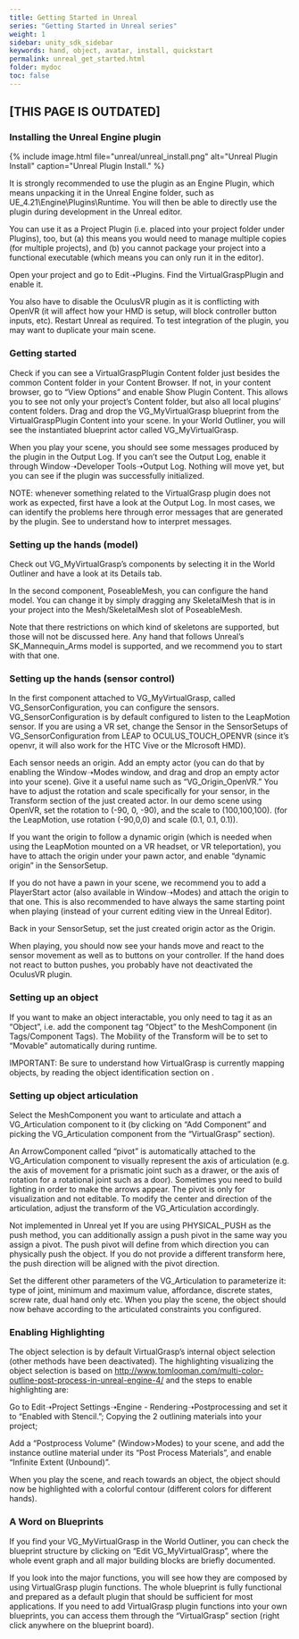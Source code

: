 ```yaml
---
title: Getting Started in Unreal
series: "Getting Started in Unreal series"
weight: 1
sidebar: unity_sdk_sidebar
keywords: hand, object, avatar, install, quickstart
permalink: unreal_get_started.html
folder: mydoc
toc: false
---
```


## [THIS PAGE IS OUTDATED]

### Installing the Unreal Engine plugin 

<!-- Download the Unreal plugin from the Drive folder //VirtualGrasp Packages/Unreal//, see Figure below. -->

{% include image.html file="unreal/unreal_install.png" alt="Unreal Plugin Install" caption="Unreal Plugin Install." %}

It is strongly recommended to use the plugin as an Engine Plugin, which means unpacking it in the Unreal Engine folder, such as UE_4.21\Engine\Plugins\Runtime. You will then be able to directly use the plugin during development in the Unreal editor.

You can use it as a Project Plugin (i.e. placed into your project folder under Plugins), too, but (a) this means you would need to manage multiple copies (for multiple projects), and (b) you cannot package your project into a functional executable (which means you can only run it in the editor).

Open your project and go to Edit➝Plugins. Find the VirtualGraspPlugin and enable it.

You also have to disable the OculusVR plugin as it is conflicting with OpenVR (it will affect how your HMD is setup, will block controller button inputs, etc). Restart Unreal as required. To test integration of the plugin, you may want to duplicate your main scene.

### Getting started

Check if you can see a VirtualGraspPlugin Content folder just besides the common Content folder in your Content Browser. If not, in your content browser, go to “View Options” and enable Show Plugin Content. This allows you to see not only your project’s Content folder, but also all local plugins’ content folders. Drag and drop the VG_MyVirtualGrasp blueprint from the VirtualGraspPlugin Content into your scene. In your World Outliner, you will see the instantiated blueprint actor called VG_MyVirtualGrasp.

When you play your scene, you should see some messages produced by the plugin in the Output Log. If you can’t see the Output Log, enable it through Window➝Developer Tools➝Output Log. Nothing will move yet, but you can see if the plugin was successfully initialized.

NOTE: whenever something related to the VirtualGrasp plugin does not work as expected, first have a look at the Output Log. In most cases, we can identify the problems here through error messages that are generated by the plugin. See  to understand how to interpret messages.

### Setting up the hands (model)

Check out VG_MyVirtualGrasp’s components by selecting it in the World Outliner and have a look at its Details tab.

In the second component, PoseableMesh, you can configure the hand model. You can change it by simply dragging any SkeletalMesh that is in your project into the Mesh/SkeletalMesh slot of PoseableMesh.

Note that there restrictions on which kind of skeletons are supported, but those will not be discussed here. Any hand that follows Unreal’s SK_Mannequin_Arms model is supported, and we recommend you to start with that one.

### Setting up the hands (sensor control)

In the first component attached to VG_MyVirtualGrasp, called VG_SensorConfiguration, you can configure the sensors. VG_SensorConfiguration is by default configured to listen to the LeapMotion sensor. If you are using a VR set, change the Sensor in the SensorSetups of VG_SensorConfiguration from LEAP to OCULUS_TOUCH_OPENVR (since it’s openvr, it will also work for the HTC Vive or the MIcrosoft HMD).

Each sensor needs an origin. Add an empty actor (you can do that by enabling the Window➝Modes window, and drag and drop an empty actor into your scene). Give it a useful name such as “VG_Origin_OpenVR.” You have to adjust the rotation and scale specifically for your sensor, in the Transform section of the just created actor. In our demo scene using OpenVR, set the rotation to (-90, 0, -90), and the scale to (100,100,100). (for the LeapMotion, use rotation (-90,0,0) and scale (0.1, 0.1, 0.1)).

If you want the origin to follow a dynamic origin (which is needed when using the LeapMotion mounted on a VR headset, or VR teleportation), you have to attach the origin under your pawn actor, and enable “dynamic origin” in the SensorSetup.

If you do not have a pawn in your scene, we recommend you to add a PlayerStart actor (also available in Window➝Modes) and attach the origin to that one. This is also recommended to have always the same starting point when playing (instead of your current editing view in the Unreal Editor).

Back in your SensorSetup, set the just created origin actor as the Origin.

When playing, you should now see your hands move and react to the sensor movement as well as to buttons on your controller. If the hand does not react to button pushes, you probably have not deactivated the OculusVR plugin.

### Setting up an object

If you want to make an object interactable, you only need to tag it as an “Object”, i.e. add the component tag “Object” to the MeshComponent (in Tags/Component Tags). The Mobility of the Transform will be to set to “Movable” automatically during runtime.

IMPORTANT: Be sure to understand how VirtualGrasp is currently mapping objects, by reading the object identification section on .

### Setting up object articulation

Select the MeshComponent you want to articulate and attach a VG_Articulation component to it (by clicking on “Add Component” and picking the VG_Articulation component from the “VirtualGrasp” section).

An ArrowComponent called “pivot” is automatically attached to the VG_Articulation component to visually represent the axis of articulation (e.g. the axis of movement for a prismatic joint such as a drawer, or the axis of rotation for a rotational joint such as a door). Sometimes you need to build lighting in order to make the arrows appear. The pivot is only for visualization and not editable. To modify the center and direction of the articulation, adjust the transform of the VG_Articulation accordingly.

Not implemented in Unreal yet If you are using PHYSICAL_PUSH as the push method, you can additionally assign a push pivot in the same way you assign a pivot. The push pivot will define from which direction you can physically push the object. If you do not provide a different transform here, the push direction will be aligned with the pivot direction.

Set the different other parameters of the VG_Articulation to parameterize it: type of joint, minimum and maximum value, affordance, discrete states, screw rate, dual hand only etc. When you play the scene, the object should now behave according to the articulated constraints you configured.

### Enabling Highlighting

The object selection is by default VirtualGrasp’s internal object selection (other methods have been deactivated). The highlighting visualizing the object selection is based on http://www.tomlooman.com/multi-color-outline-post-process-in-unreal-engine-4/ and the steps to enable highlighting are:

Go to Edit➝Project Settings➝Engine - Rendering➝Postprocessing and set it to “Enabled with Stencil.”; Copying the 2 outlining materials into your project;

Add a “Postprocess Volume” (Window>Modes) to your scene, and add the instance outline material under its “Post Process Materials”, and enable “Infinite Extent (Unbound)”.

When you play the scene, and reach towards an object, the object should now be highlighted with a colorful contour (different colors for different hands).

### A Word on Blueprints

If you find your VG_MyVirtualGrasp in the World Outliner, you can check the blueprint structure by clicking on “Edit VG_MyVirtualGrasp”, where the whole event graph and all major building blocks are briefly documented.

If you look into the major functions, you will see how they are composed by using VirtualGrasp plugin functions. The whole blueprint is fully functional and prepared as a default plugin that should be sufficient for most applications. If you need to add VirtualGrasp plugin functions into your own blueprints, you can access them through the “VirtualGrasp” section (right click anywhere on the blueprint board).